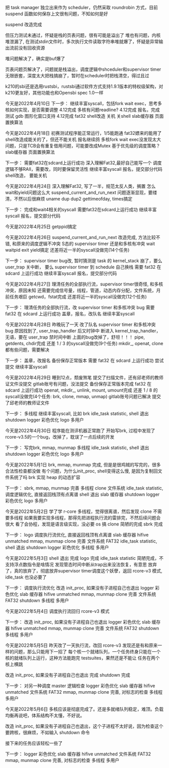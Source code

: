 把 task manager 独立出来作为 scheduler，仍然采取 roundrobin 方式，目前 suspend 函数如何保存上文很有问题，不知如何是好

suspend 改造完成

但压力测试未通过，怀疑是栈的页表问题，很有可能是溢出了
堆也有问题，内核堆泄漏了, 在测试stdin文件时，多次执行文件读取字符串堆就爆了，怀疑是异常输出流前没有回收资源

堆问题解决了，确实是buf爆了

页表问题页解决了，问题就是栈溢出，调度逻辑中shceduler和supervisor timer无限嵌套，深度太大把栈搞崩了，暂时在scheduler时把栈清空，得过且过

k210的sbi还是选用rustsbi，rustsbi通过软件方式支持1.9.1版本的特权级架构，对k210更友好，其他功能也和Opensbi spec 1.0一样

今天是2022年4月10日
下一步：
继续丰富syscall，包括fork wait exec，思考多核如何实现，是否需要调整 4.12完成
多核有问题readline? 4.12完成
报名，完成测试
gdb 图形化窗口支持  4.12完成
fat32
shell改造   关机    关shell
slab缓存器
页面置换算法

今天是2022年4月18日
初赛测试程序能正常运行，1/5能跑通
fat32嫖来的能用了
shell改造成能关的了，但还不能关机
报名继续鸽
多核fork wait exec没发现太大问题，只是TCB会有重复借用问题，可能要改成Mutex
基于优先级的调度策略？
slab缓存器
页面置换算法

下一步：
需要fat32在sdcard上运行成功
深入理解Fat32,最好自己能写一个
调度逻辑不够RAII，需要改，同时要保留灵活性
继续丰富syscall
报名，提交部分代码
shell改造， 要能关机

今天是2022年4月24日
深入理解Fat32, 写了一半，规范太反人类，搁置
怎么wait和yield问题这么大
suspend_current_and_run_next 问题逐渐显现，要缕清，不然以后很麻烦
uname dup dup2 gettimeofday, times搞定

下一步：
完成和wait4相关的syscall
需要fat32在sdcard上运行成功
继续丰富syscall
报名，提交部分代码

今天是2022年4月25日
getppid搞定

今天是2022年4月26日
suspend_current_and_run_next 改造完成, 方法比较不错, 和原来的调度逻辑不冲突
S态的 supervisor timer 还是和多核有冲突
wait waitpid exit yield搞定
还差将近一半的syscall没做完(14个任务)

下一步：
supervisor timer bug改, 暂时猜测是 task 的 kernel_stack 崩了，要么 user_trap 关中断，
要么 supervisor timer 到 schedule 自己换栈
需要 fat32 在 sdcard 上运行成功
继续丰富syscall
报名，提交部分代码

今天是2022年4月27日
理清任务的全部执行流，supervisor timer很奇怪, 和多核冲突，原因未知
还需要完成信号量，线程，管道，动态内存分配，文件系统，月前任务艰巨
getcwd，fstat完成
还差将近一半的syscall没做完(12个任务)

下一步：
理清任务的全部执行流，改 supervisor timer 和多核冲突 bug
需要 fat32 在 sdcard 上运行成功
盖章，报名，改队名
继续丰富syscall

今天是2022年4月28日
昨晚玩了一天
改了队名
supervisor timer 和多核冲突 bug 原因找到了, user_trap_handler 后又时钟中
断进入 kernel_trap_handler，无语，要在 user_trap 禁时间中断
上面的bug改掉了，舒坦！！！
pipe, getdents, chdir完成
还差 1 / 3 的syscall没做完(9个任务)
mkdir_, openat, clone 都有些问题，需要解决

下一步：
盖章，改报名
备份保存正常版本
需要 fat32 在 sdcard 上运行成功
尝试提交
继续丰富syscall

今天是2022年4月29日
睡到12点，颓废煞笔
提交了扫描文件，还有邱老师的教师证文件没提交
gitlab账号有问题，没法提交
备份保存正常版本完成
fat32 在 sdcard 上运行成功
openat, mkdir_, unlink, mount, umount完成
还差 1 / 8 的syscall没做完(4个任务: brk, clone, mmap, unmap)
gitlab账号问题已解决
提交了邱老师的教师证文件

下一步：
多线程
继续丰富syscall, 比如 brk
idle_task statistic,
shell 退出
shutdown
logger 彩色优化
logo
多用户

今天是2022年4月30日
程序能在测评机器正常跑了
开始写brk, 过程中发现了rcore-v3.5的一个bug，改掉了，耽误了一点后续的开发

下一步：
写完brk, mmap, munmap
多线程
idle_task statistic,
shell 退出
shutdown
logger 彩色优化
logo
多用户

今天是2022年5月1日
brk, mmap, munmap 完成, 但是是很鸡贼的写完的，很多合法性检查都没做
有个问题，为什么init_proc, shell变得这么慢, 是因为复制回文件系统了吗
brk 实现 heap 的动态扩容

下一步：
sbrk, mmap, munmap 完善
多线程 clone
文件系统
idle_task statistic,
调度逻辑优化, 直接返回栈顶有点离谱
shell 退出
slab 缓存器
shutdown
logger 彩色优化
logo
多用户

今天是2022年5月2日
学了学 r-core 多线程，觉得很离谱，然后发现 clone 不需要多线程
如果我要实现多线程，那得先把进程执行流的雷排完，不然后续问题会很大
看了会协程，发现是语言级实现，没必要 os 搞
clone 简陋的完成
sbrk 完成

下一步：
logo
调度执行流优化, 直接返回栈顶有点离谱
slab 缓存器
hifive unmatched
mmap, munmap clone 完善
文件系统 FAT32
idle_task statistic,
shell 退出
shutdown
logger 彩色优化
多线程
多用户

今天是2022年5月3日
shell 退出 完成
logo 完成
idle_task statistic 简陋完成，不支持浮点数指令是啥情况
发现管态时间中断从trap出来没法恢复，有意思
放弃了，真的放弃了，彻底放弃supervisor timer调度这个妖孽，返回 rcore-v3 模式, idle_task 也没必要了

下一步：
调度执行流优化
改造 init_proc, 如果没有子进程自己也退出
logger 彩色优化
slab 缓存器
hifive unmatched
mmap, munmap clone 完善
文件系统 FAT32
shutdown
多线程
多用户

今天是2022年5月4日
调度执行流回归 rcore-v3 模式

下一步：
改造 init_proc, 如果没有子进程自己也退出
logger 彩色优化
slab 缓存器
hifive unmatched
mmap, munmap clone 完善
文件系统 FAT32
shutdown
多线程
多用户

今天是2022年5月5日
昨天改了一天执行流，改回 rcore-v3 发现还是有和原来一样的问题，那么只能用下一招了
每个核一个就绪队列，一个任务终身只能在一个核的就绪队列上运行，这种方法能跑完 testsuites，果然还是不能让
任务在两个核上横跳

改造 init_proc, 如果没有子进程自己也退出 完成
shutdown 完成

下一步：
对另一种调度 master 逻辑检查
logger 彩色优化
slab 缓存器
hifive unmatched
文件系统 FAT32
mmap, munmap clone 完善, 对标志的检查
多线程
多用户

今天是2022年5月6日
多核应该是彻底完成了。还是多就绪队列稳定，难顶。负载均衡再说吧，体系结构不太懂，不好说。

改造 init_proc, 如果没有子进程自己也退出，这个子进程不太好说，因为检查这个要跨核，很麻烦，不如输入 shutdown 命令

接下来的任务应该轻松一些了

下一步：
logger 彩色优化
slab 缓存器
hifive unmatched
文件系统 FAT32
mmap, munmap clone 完善, 对标志的检查
多线程
多用户
